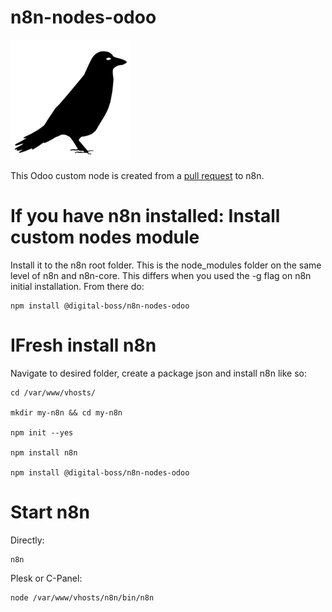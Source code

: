 # n8n-nodes-odoo

![n8n.io - Workflow Automation](https://raw.githubusercontent.com/n8n-io/n8n/master/assets/n8n-logo.png)

This Odoo custom node is created from a [pull request](https://github.com/n8n-io/n8n/pull/2601) to n8n.

# If you have n8n installed: Install custom nodes module

Install it to the n8n root folder. This is the node_modules folder on the same level of n8n and n8n-core. This differs when you used the -g flag on n8n initial installation. From there do:
```
npm install @digital-boss/n8n-nodes-odoo
```

# IFresh install n8n

Navigate to desired folder, create a package json and install n8n like so:
```
cd /var/www/vhosts/

mkdir my-n8n && cd my-n8n

npm init --yes

npm install n8n

npm install @digital-boss/n8n-nodes-odoo
```

# Start n8n

Directly:
```
n8n
```
Plesk or C-Panel:
```
node /var/www/vhosts/n8n/bin/n8n
```